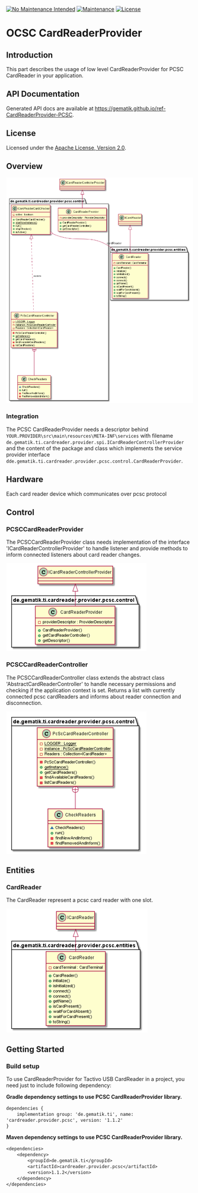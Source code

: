 [![No Maintenance Intended](http://unmaintained.tech/badge.svg)](http://unmaintained.tech/)
[![Maintenance](https://img.shields.io/badge/Maintained%3F-no-red.svg)](https://bitbucket.org/lbesson/ansi-colors)
[![License](https://img.shields.io/badge/License-Apache%202.0-blue.svg)](https://opensource.org/licenses/Apache-2.0)

# OCSC CardReaderProvider

## Introduction

This part describes the usage of low level CardReaderProvider for PCSC CardReader in your application.

## API Documentation

Generated API docs are available at <https://gematik.github.io/ref-CardReaderProvider-PCSC>.

## License

Licensed under the [Apache License, Version 2.0](https://www.apache.org/licenses/LICENSE-2.0).

## Overview

![PcscCardReaderProvider](de.gematik.ti.cardreader.provider.pcsc/doc/images/PCSCCRP/generated/overview.png)

  

### Integration

The PCSC CardReaderProvider needs a descriptor behind `YOUR.PROVIDER\src\main\resources\META-INF\services` with filename
`de.gematik.ti.cardreader.provider.spi.ICardReaderControllerProvider` and the content of the package and class which implements the service provider interface
`dde.gematik.ti.cardreader.provider.pcsc.control.CardReaderProvider`.

## Hardware

Each card reader device which communicates over pcsc protocol

## Control

### PCSCCardReaderProvider

The PCSCCardReaderProvider class needs implementation of the interface 'ICardReaderControllerProvider' to handle listener and provide methods to inform connected listeners about card reader changes.

![PCSCCardReaderProvider](de.gematik.ti.cardreader.provider.pcsc/doc/images/PCSCCRP/generated/PCSCCardReaderProvider.png)

  

### PCSCCardReaderController

The PCSCCardReaderController class extends the abstract class 'AbstractCardReaderController' to handle necessary permissions and checking if the application context is set.
Returns a list with currently connected pcsc cardReaders and informs about reader connection and disconnection.

![PCSCCardReaderController](de.gematik.ti.cardreader.provider.pcsc/doc/images/PCSCCRP/generated/PCSCCardReaderController.png)

  

## Entities

### CardReader

The CardReader represent a pcsc card reader with one slot.

![CardReader](de.gematik.ti.cardreader.provider.pcsc/doc/images/PCSCCRP/generated/PCSCCardReader.png)

  

## Getting Started

### Build setup

To use CardReaderProvider for Tactivo USB CardReader in a project, you need just to include following dependency:

**Gradle dependency settings to use PCSC CardReaderProvider library.**

    dependencies {
        implementation group: 'de.gematik.ti', name: 'cardreader.provider.pcsc', version: '1.1.2'
    }

**Maven dependency settings to use PCSC CardReaderProvider library.**

    <dependencies>
        <dependency>
            <groupId>de.gematik.ti</groupId>
            <artifactId>cardreader.provider.pcsc</artifactId>
            <version>1.1.2</version>
        </dependency>
    </dependencies>
